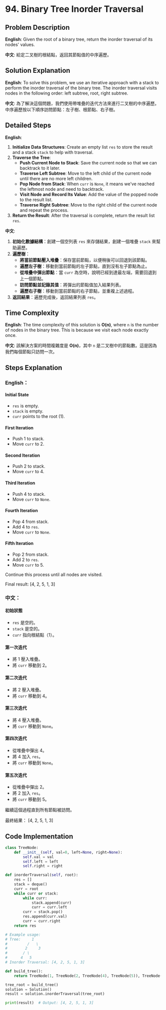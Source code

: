 # 94. Binary Tree Inorder Traversal 
## Problem Description 

**English**:
Given the root of a binary tree, return the inorder traversal of its nodes' values.

**中文**:
給定二叉樹的根結點，返回其節點值的中序遍歷。

## Solution Explanation 

**English**:
To solve this problem, we use an iterative approach with a stack to perform the inorder traversal of the binary tree. The inorder traversal visits nodes in the following order: left subtree, root, right subtree.

**中文**:
為了解決這個問題，我們使用帶堆疊的迭代方法來進行二叉樹的中序遍歷。中序遍歷按以下順序訪問節點：左子樹、根節點、右子樹。

## Detailed Steps

**English**:
1. **Initialize Data Structures**: Create an empty list `res` to store the result and a stack `stack` to help with traversal.
2. **Traverse the Tree**:
    - **Push Current Node to Stack**: Save the current node so that we can backtrack to it later.
    - **Traverse Left Subtree**: Move to the left child of the current node until there are no more left children.
    - **Pop Node from Stack**: When `curr` is `None`, it means we've reached the leftmost node and need to backtrack.
    - **Visit Node and Record Its Value**: Add the value of the popped node to the result list.
    - **Traverse Right Subtree**: Move to the right child of the current node and repeat the process.
3. **Return the Result**: After the traversal is complete, return the result list `res`.

**中文**:
1. **初始化數據結構**：創建一個空列表 `res` 來存儲結果，創建一個堆疊 `stack` 來幫助遍歷。
2. **遍歷樹**：
    - **將當前節點壓入堆疊**：保存當前節點，以便稍後可以回退到該節點。
    - **遍歷左子樹**：移動到當前節點的左子節點，直到沒有左子節點為止。
    - **從堆疊中彈出節點**：當 `curr` 為空時，說明已經到達最左端，需要回退到上一個節點。
    - **訪問節點並記錄其值**：將彈出的節點值加入結果列表。
    - **遍歷右子樹**：移動到當前節點的右子節點，並重複上述過程。
3. **返回結果**：遍歷完成後，返回結果列表 `res`。

## Time Complexity 

**English**:
The time complexity of this solution is **O(n)**, where `n` is the number of nodes in the binary tree. This is because we visit each node exactly once.

**中文**:
該解決方案的時間複雜度是 **O(n)**，其中 `n` 是二叉樹中的節點數。這是因為我們每個節點只訪問一次。

##  Steps Explanation 

### English：

#### Initial State
- `res` is empty.
- `stack` is empty.
- `curr` points to the root (1).

#### First Iteration
- Push 1 to stack.
- Move `curr` to 2.

#### Second Iteration
- Push 2 to stack.
- Move `curr` to 4.

#### Third Iteration
- Push 4 to stack.
- Move `curr` to `None`.

#### Fourth Iteration
- Pop 4 from stack.
- Add 4 to `res`.
- Move `curr` to `None`.

#### Fifth Iteration
- Pop 2 from stack.
- Add 2 to `res`.
- Move `curr` to 5.

Continue this process until all nodes are visited.

Final result: [4, 2, 5, 1, 3]

### 中文：

#### 初始狀態
- `res` 是空的。
- `stack` 是空的。
- `curr` 指向根結點（1）。

#### 第一次迭代
- 將 1 壓入堆疊。
- 將 `curr` 移動到 2。

#### 第二次迭代
- 將 2 壓入堆疊。
- 將 `curr` 移動到 4。

#### 第三次迭代
- 將 4 壓入堆疊。
- 將 `curr` 移動到 `None`。

#### 第四次迭代
- 從堆疊中彈出 4。
- 將 4 加入 `res`。
- 將 `curr` 移動到 `None`。

#### 第五次迭代
- 從堆疊中彈出 2。
- 將 2 加入 `res`。
- 將 `curr` 移動到 5。

繼續這個過程直到所有節點被訪問。

最終結果： [4, 2, 5, 1, 3]

## Code Implementation

```python
class TreeNode:
    def __init__(self, val=0, left=None, right=None):
        self.val = val
        self.left = left
        self.right = right

def inorderTraversal(self, root):
    res = []
    stack = deque()
    curr = root
    while curr or stack:
        while curr:
            stack.append(curr)
            curr = curr.left
        curr = stack.pop()
        res.append(curr.val)
        curr = curr.right
    return res

# Example usage:
# Tree:     1
#         /   \
#        2     3
#       / \
#      4   5
# Inorder Traversal: [4, 2, 5, 1, 3]

def build_tree():
    return TreeNode(1, TreeNode(2, TreeNode(4), TreeNode(5)), TreeNode(3))

tree_root = build_tree()
solution = Solution()
result = solution.inorderTraversal(tree_root)

print(result)  # Output: [4, 2, 5, 1, 3]
